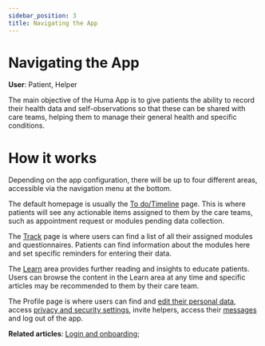 ```yaml
---
sidebar_position: 3
title: Navigating the App
---
```

# Navigating the App
**User**: Patient, Helper

The main objective of the Huma App is to give patients the ability to record their health data and self-observations so that these can be shared with care teams, helping them to manage their general health and specific conditions.

# How it works​

Depending on the app configuration, there will be up to four different areas, accessible via the navigation menu at the bottom.

The default homepage is usually the [To do/Timeline](data-collection/huma-app/features/to-dos.md) page. This is where patients will see any actionable items assigned to them by the care teams, such as appointment request or modules pending data collection.

The [Track](data-collection/huma-app/features/track-modules.md) page is where users can find a list of all their assigned modules and questionnaires. Patients can find information about the modules here and set specific reminders for entering their data. 

The [Learn](data-collection/huma-app/features/learn.md) area provides further reading and insights to educate patients. Users can browse the content in the Learn area at any time and specific articles may be recommended to them by their care team. 

The Profile page is where users can find and [edit their personal data](data-collection/huma-app/getting-started/personal-information-account-settings.md), access [privacy and security settings](data-collection/huma-app/features/data-privacy-and-security.md), invite helpers, access their [messages](data-collection/huma-app/features/messages.md) and log out of the app.

**Related articles**: [Login and onboarding](data-collection/huma-app/getting-started/login-and-onboarding.md); 
